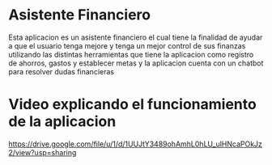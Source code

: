 # Asistente Financiero

Esta aplicacion es un asistente financiero el cual tiene la finalidad de ayudar a que el usuario tenga mejore y tenga un mejor 
control de sus finanzas utilizando las distintas herramientas que tiene la aplicacion como registro de ahorros, gastos y establecer
metas y la aplicacion cuenta con un chatbot para resolver dudas financieras

# Video explicando el funcionamiento de la aplicacion

https://drive.google.com/file/u/1/d/1UUJtY3489ohAmhL0hLU_ulHNcaPOkJz2/view?usp=sharing
